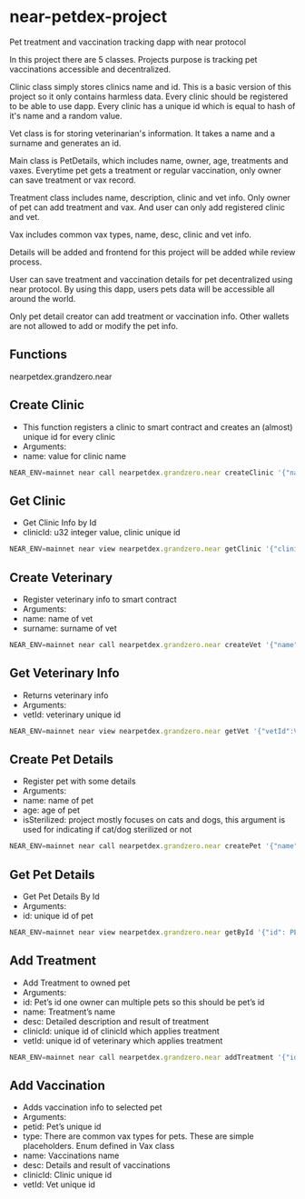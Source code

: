 # near-petdex-project

Pet treatment and vaccination tracking dapp with near protocol

In this project there are 5 classes. Projects purpose is tracking pet vaccinations accessible and decentralized.

Clinic class simply stores clinics name and id. This is a basic version of this project so it only contains harmless data. Every clinic should be registered to be able to use dapp. Every clinic has a unique id which is equal to hash of it's name and a random value.

Vet class is for storing veterinarian's information. It takes a name and a surname and generates an id.

Main class is PetDetails, which includes name, owner, age, treatments and vaxes. Everytime pet gets a treatment or regular vaccination, only owner can save treatment or vax record.

Treatment class includes name, description, clinic and vet info. Only owner of pet can add treatment and vax. And user can only add registered clinic and vet.

Vax includes common vax types, name, desc, clinic and vet info.

Details will be added and frontend for this project will be added while review process.

User can save treatment and vaccination details for pet decentralized using near protocol. By using this dapp, users pets data will be accessible all around the world.

Only pet detail creator can add treatment or vaccination info. Other wallets are not allowed to add or modify the pet info.

## Functions

nearpetdex.grandzero.near

## Create Clinic

- This function registers a clinic to smart contract and creates an (almost) unique id for every clinic
- Arguments:
- name: <string> value for clinic name

```jsx
NEAR_ENV=mainnet near call nearpetdex.grandzero.near createClinic '{"name":"Near Pet Clinic"}' --accountId grandzero.near
```

## Get Clinic

- Get Clinic Info by Id
- clinicId: u32 integer value, clinic unique id

```jsx
NEAR_ENV=mainnet near view nearpetdex.grandzero.near getClinic '{"clinicID":CLINIC_ID}'
```

## Create Veterinary

- Register veterinary info to smart contract
- Arguments:
- name: <string> name of vet
- surname: <string> surname of vet

```jsx
NEAR_ENV=mainnet near call nearpetdex.grandzero.near createVet '{"name":"Bayram", "surname":"Utku"}' --accountId grandzero.near
```

## Get Veterinary Info

- Returns veterinary info
- Arguments:
- vetId: <u32> veterinary unique id

```jsx
NEAR_ENV=mainnet near view nearpetdex.grandzero.near getVet '{"vetId":VET_ID}'
```

## Create Pet Details

- Register pet with some details
- Arguments:
- name: <string> name of pet
- age: <u32> age of pet
- isSterilized: <boolean> project mostly focuses on cats and dogs, this argument is used for indicating if cat/dog sterilized or not

```jsx
NEAR_ENV=mainnet near call nearpetdex.grandzero.near createPet '{"name":"Fody", "age":1, "isSterilized":true}' --accountId grandzero.near
```

## Get Pet Details

- Get Pet Details By Id
- Arguments:
- id: <u32> unique id of pet

```jsx
NEAR_ENV=mainnet near view nearpetdex.grandzero.near getById '{"id": PET_ID}'
```

## Add Treatment

- Add Treatment to owned pet
- Arguments:
- id: <u32> Pet’s id one owner can multiple pets so this should be pet’s id
- name: <string> Treatment’s name
- desc: <string> Detailed description and result of treatment
- clinicId: <u32> unique id of clinicId which applies treatment
- vetId: <u32> unique id of veterinary which applies treatment

```jsx
NEAR_ENV=mainnet near call nearpetdex.grandzero.near addTreatment '{"id":PET_ID, "name":"Regular Check", "desc":"Fody is healthy", "clinicId":CLINIC_ID, "vetId": VET_ID}' --accountId grandzero.near
```

## Add Vaccination

- Adds vaccination info to selected pet
- Arguments:
- petid: <u32> Pet’s unique id
- type: <VaxType> There are common vax types for pets. These are simple placeholders. Enum defined in Vax class
- name: <string> Vaccinations name
- desc: <string> Details and result of vaccinations
- clinicId: <u32> Clinic unique id
- vetId: <u32> Vet unique id
